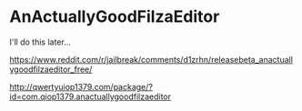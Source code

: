 # AnActuallyGoodFilzaEditor

I'll do this later...

https://www.reddit.com/r/jailbreak/comments/d1zrhn/releasebeta_anactuallygoodfilzaeditor_free/

http://qwertyuiop1379.com/package/?id=com.qiop1379.anactuallygoodfilzaeditor
